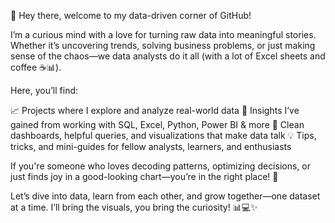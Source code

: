🌟 Hey there, welcome to my data-driven corner of GitHub!

I’m a curious mind with a love for turning raw data into meaningful stories. Whether it’s uncovering trends, solving business problems, or just making sense of the chaos—we data analysts do it all (with a lot of Excel sheets and coffee ☕📊).

Here, you’ll find:

📈 Projects where I explore and analyze real-world data
🧠 Insights I’ve gained from working with SQL, Excel, Python, Power BI & more
📌 Clean dashboards, helpful queries, and visualizations that make data talk
💡 Tips, tricks, and mini-guides for fellow analysts, learners, and enthusiasts

If you're someone who loves decoding patterns, optimizing decisions, or just finds joy in a good-looking chart—you’re in the right place! 🎯

Let’s dive into data, learn from each other, and grow together—one dataset at a time.
I’ll bring the visuals, you bring the curiosity! 📊💻✨
